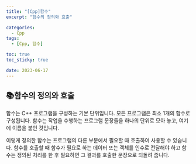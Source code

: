 ```yaml
---
title: "[Cpp]함수"
excerpt: "함수의 정의와 호출"

categories:
  - Cpp
tags:
  - [Cpp, 함수]

toc: true
toc_sticky: true

date: 2023-06-17
---
```


## 📚함수의 정의와 호출
함수는 C++ 프로그램을 구성하는 기본 단위입니다. 모든 프로그램은 최소 1개의 함수로 구성됩니다. 함수는 작업을 수행하는 프로그램 문장들을 하나의 단위로 모아 놓고, 여기에 이름을 붙인 것입니다.

이렇게 정의한 함수는 프로그램의 다른 부분에서 필요할 때 호출하여 사용할 수 있습니다. 함수를 호출할 때 함수가 필요로 하는 데이터 또는 객체를 인수로 전달해야 하고 함수는 정의된 처리를 한 후 필요하면 그 결과를 호출한 문장으로 되돌려 줍니다.

<br><br>